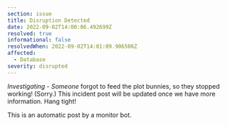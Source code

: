 ```yaml
---
section: issue
title: Disruption Detected
date: 2022-09-02T14:00:06.492699Z
resolved: true
informational: false
resolvedWhen: 2022-09-02T14:01:09.906506Z
affected:
  - Database
severity: disrupted
---
```

*Investigating* - _Someone_ forgot to feed the plot bunnies, so they stopped working! (Sorry.) This incident post will be updated once we have more information. Hang tight!

This is an automatic post by a monitor bot.
        